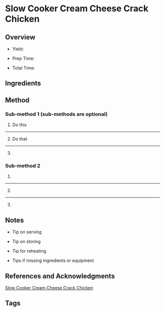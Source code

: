 # Slow Cooker Cream Cheese Crack Chicken

## Overview

- Yield:

- Prep Time:

- Total Time:

## Ingredients



## Method

### Sub-method 1 (sub-methods are optional)

1. Do this
---
2. Do that
---
3.

### Sub-method 2

1.
---
2.
---
3.

## Notes

- Tip on serving

- Tip on storing

- Tip for reheating

- Tips if missing ingredients or equipment

## References and Acknowledgments

[Slow Cooker Cream Cheese Crack Chicken](https://www.plainchicken.com/2019/02/slow-cooker-cream-cheese-crack-chicken.html)

## Tags


